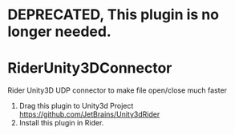 # DEPRECATED, This plugin is no longer needed.

# RiderUnity3DConnector
Rider Unity3D UDP connector to make file open/close much faster

1. Drag this plugin to Unity3d Project https://github.com/JetBrains/Unity3dRider
2. Install this plugin in Rider.
